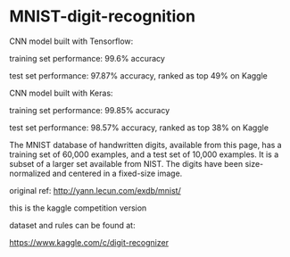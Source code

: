 # MNIST-digit-recognition


CNN model built with Tensorflow:

training set performance: 99.6% accuracy


test set performance: 97.87% accuracy,  ranked as top 49% on Kaggle


CNN model built with Keras:

training set performance: 99.85% accuracy


test set performance: 98.57% accuracy,  ranked as top 38% on Kaggle

 
The MNIST database of handwritten digits, available from this page, has a training set of 60,000 examples, and a test set of 10,000 examples. It is a subset of a larger set available from NIST. The digits have been size-normalized and centered in a fixed-size image.

original ref: http://yann.lecun.com/exdb/mnist/

this is the kaggle competition version 

dataset and rules can be found at:

https://www.kaggle.com/c/digit-recognizer





